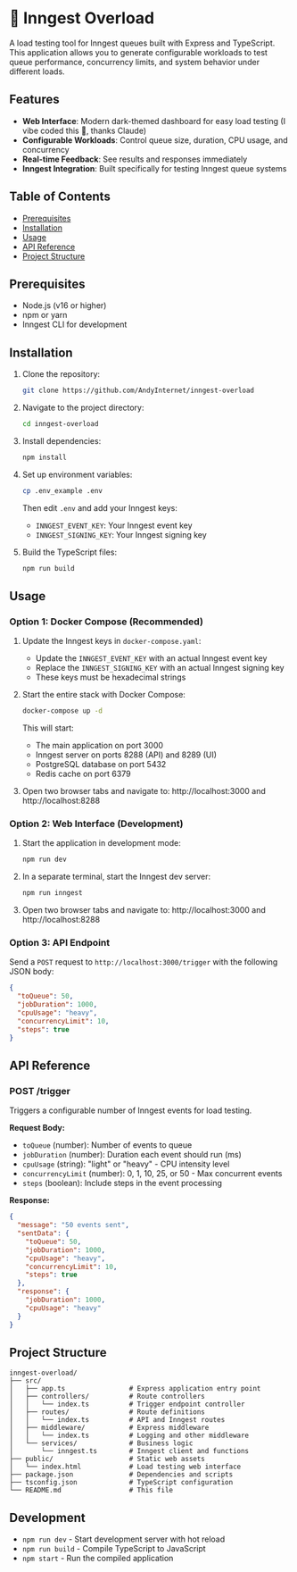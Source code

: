 # 🧨 Inngest Overload

A load testing tool for Inngest queues built with Express and TypeScript. This application allows you to generate configurable workloads to test queue performance, concurrency limits, and system behavior under different loads.

## Features

- **Web Interface**: Modern dark-themed dashboard for easy load testing (I vibe coded this 🤘, thanks Claude)
- **Configurable Workloads**: Control queue size, duration, CPU usage, and concurrency
- **Real-time Feedback**: See results and responses immediately
- **Inngest Integration**: Built specifically for testing Inngest queue systems

## Table of Contents

- [Prerequisites](#prerequisites)
- [Installation](#installation)
- [Usage](#usage)
- [API Reference](#api-reference)
- [Project Structure](#project-structure)

## Prerequisites

- Node.js (v16 or higher)
- npm or yarn
- Inngest CLI for development

## Installation

1. Clone the repository:

   ```bash
   git clone https://github.com/AndyInternet/inngest-overload
   ```

2. Navigate to the project directory:

   ```bash
   cd inngest-overload
   ```

3. Install dependencies:

   ```bash
   npm install
   ```

4. Set up environment variables:

   ```bash
   cp .env_example .env
   ```

   Then edit `.env` and add your Inngest keys:

   - `INNGEST_EVENT_KEY`: Your Inngest event key
   - `INNGEST_SIGNING_KEY`: Your Inngest signing key

5. Build the TypeScript files:
   ```bash
   npm run build
   ```

## Usage

### Option 1: Docker Compose (Recommended)

1. Update the Inngest keys in `docker-compose.yaml`:

   - Update the `INNGEST_EVENT_KEY` with an actual Inngest event key
   - Replace the `INNGEST_SIGNING_KEY` with an actual Inngest signing key
   - These keys must be hexadecimal strings

2. Start the entire stack with Docker Compose:

   ```bash
   docker-compose up -d
   ```

   This will start:

   - The main application on port 3000
   - Inngest server on ports 8288 (API) and 8289 (UI)
   - PostgreSQL database on port 5432
   - Redis cache on port 6379

3. Open two browser tabs and navigate to:
   http://localhost:3000 and
   http://localhost:8288

### Option 2: Web Interface (Development)

1. Start the application in development mode:

   ```bash
   npm run dev
   ```

2. In a separate terminal, start the Inngest dev server:

   ```bash
   npm run inngest
   ```

3. Open two browser tabs and navigate to:
   http://localhost:3000 and
   http://localhost:8288

### Option 3: API Endpoint

Send a `POST` request to `http://localhost:3000/trigger` with the following JSON body:

```json
{
  "toQueue": 50,
  "jobDuration": 1000,
  "cpuUsage": "heavy",
  "concurrencyLimit": 10,
  "steps": true
}
```

## API Reference

### POST /trigger

Triggers a configurable number of Inngest events for load testing.

**Request Body:**

- `toQueue` (number): Number of events to queue
- `jobDuration` (number): Duration each event should run (ms)
- `cpuUsage` (string): "light" or "heavy" - CPU intensity level
- `concurrencyLimit` (number): 0, 1, 10, 25, or 50 - Max concurrent events
- `steps` (boolean): Include steps in the event processing

**Response:**

```json
{
  "message": "50 events sent",
  "sentData": {
    "toQueue": 50,
    "jobDuration": 1000,
    "cpuUsage": "heavy",
    "concurrencyLimit": 10,
    "steps": true
  },
  "response": {
    "jobDuration": 1000,
    "cpuUsage": "heavy"
  }
}
```

## Project Structure

```
inngest-overload/
├── src/
│   ├── app.ts                # Express application entry point
│   ├── controllers/          # Route controllers
│   │   └── index.ts          # Trigger endpoint controller
│   ├── routes/               # Route definitions
│   │   └── index.ts          # API and Inngest routes
│   ├── middleware/           # Express middleware
│   │   └── index.ts          # Logging and other middleware
│   └── services/             # Business logic
│       └── inngest.ts        # Inngest client and functions
├── public/                   # Static web assets
│   └── index.html            # Load testing web interface
├── package.json              # Dependencies and scripts
├── tsconfig.json             # TypeScript configuration
└── README.md                 # This file
```

## Development

- `npm run dev` - Start development server with hot reload
- `npm run build` - Compile TypeScript to JavaScript
- `npm start` - Run the compiled application

